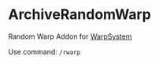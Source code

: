 # ArchiveRandomWarp
Random Warp Addon for [WarpSystem](https://www.spigotmc.org/resources/warps-portals-and-more-warp-teleport-system-1-8-1-21-1.29595/)

Use command: `/rwarp`
